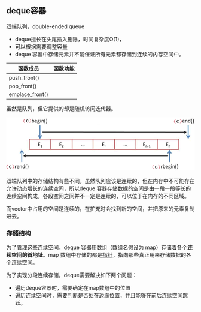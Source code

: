 ## deque容器

双端队列，double-ended queue

- deque擅长在头尾插入删除，时间复杂度O(1)，
- 可以根据需要调整容量
- deque 容器中存储元素并不能保证所有元素都存储到连续的内存空间中。

| 函数成员        | 函数功能 |
| --------------- | -------- |
| push_front()    |          |
| pop_front()     |          |
| emplace_front() |          |

虽然是队列，但它提供的却是随机访问迭代器。

![](assets/2-19112Q14QE40-20210403114130-pyf7a4m.gif)

双端队列中的存储结构有些不同，虽然队列应该是连续的，但在内存中不可能存在允许动态增长的连续空间，所以deque 容器存储数据的空间是由一段一段等长的连续空间构成，各段空间之间并不一定是连续的，可以位于在内存的不同区域。

而vector中占用的空间是连续的，在扩充时会找到新的空间，并把原来的元素复制进去。

### 存储结构

为了管理这些连续空间，deque 容器用数组（数组名假设为 map）存储着各个**连续空间的首地址**。map 数组中存储的都是[指针](http://c.biancheng.net/c/80/)，指向那些真正用来存储数据的各个连续空间。

为了实现分段连续存储，deque需要解决如下两个问题：

- 遍历deque容器时，需要确定在map数组中的位置
- 遍历连续空间时，需要判断是否处在边缘位置，并且能够在前后连续空间跳跃。